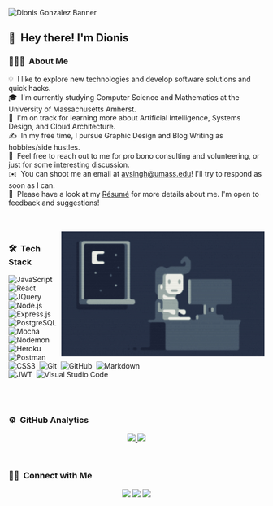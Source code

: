 ![Dionis Gonzalez Banner]()

## 👋 &nbsp;Hey there! I'm Dionis

### 👨🏻‍💻 &nbsp;About Me

💡 &nbsp;I like to explore new technologies and develop software solutions and quick hacks.\
🎓 &nbsp;I'm currently studying Computer Science and Mathematics at the University of Massachusetts Amherst.\
🌱 &nbsp;I'm on track for learning more about Artificial Intelligence, Systems Design, and Cloud Architecture.\
✍️ &nbsp;In my free time, I pursue Graphic Design and Blog Writing as hobbies/side hustles.\
💬 &nbsp;Feel free to reach out to me for pro bono consulting and volunteering, or just for some interesting discussion.\
✉️ &nbsp;You can shoot me an email at avsingh@umass.edu! I'll try to respond as soon as I can.\
📄 &nbsp;Please have a look at my [Résumé](https://www.adityavsingh.com/resume.html) for more details about me. I'm open to feedback and suggestions!

<br />
<br />

<img alt="Night Coding" width="400" src="https://raw.githubusercontent.com/AVS1508/AVS1508/master/assets/Night-Coding.gif" align="right"/>

### 🛠 &nbsp;Tech Stack

![JavaScript](https://img.shields.io/badge/-JavaScript-333333?style=flat&logo=javascript)&nbsp;
![React](https://img.shields.io/badge/-React-333333?style=flat&logo=react)&nbsp;
![JQuery](https://img.shields.io/badge/-jquery-333333?style=flat&logo=jquery)&nbsp;
![Node.js](https://img.shields.io/badge/-Node.js-333333?style=flat&logo=node.js)&nbsp;
![Express.js](https://img.shields.io/badge/-expess-333333?style=flat&logo=express)&nbsp;
![PostgreSQL](https://img.shields.io/badge/-postgresql-333333?style=flat&logo=postgresql)&nbsp;
![Mocha](https://img.shields.io/badge/-mocha-333333?style=flat&logo=mocha)&nbsp;
![Nodemon](https://img.shields.io/badge/-nodemon-333333?style=flat&logo=nodemon)&nbsp;
![Heroku](https://img.shields.io/badge/-heroku-333333?style=flat&logo=heroku)&nbsp;
![Postman](https://img.shields.io/badge/-postman-333333?style=flat&logo=postman)&nbsp;
![CSS3](https://img.shields.io/badge/-CSS-333333?style=flat&logo=CSS3&logoColor=1572B6)&nbsp;
![Git](https://img.shields.io/badge/-Git-333333?style=flat&logo=git)&nbsp;
![GitHub](https://img.shields.io/badge/-GitHub-333333?style=flat&logo=github)&nbsp;
![Markdown](https://img.shields.io/badge/-Markdown-333333?style=flat&logo=markdown)\
![JWT](https://img.shields.io/badge/-jwt-333333?style=flat&logo=json)&nbsp;
![Visual Studio Code](https://img.shields.io/badge/-Visual%20Studio%20Code-333333?style=flat&logo=visual-studio-code&logoColor=007ACC)&nbsp;

<br/>
<br/>

### ⚙️ &nbsp;GitHub Analytics

<p align="center">
<a href="https://github.com/dionisggr">
  <img src="https://github-readme-stats-eight-theta.vercel.app/api?username=dionisggr&show_icons=true&theme=vue-dark&include_all_commits=true&count_private=true" />
  <img height="195" src="https://github-readme-stats-eight-theta.vercel.app/api/top-langs/?username=dionisggr&layout=compact&exclude_lang=java+r&theme=vue-dark" />
</a>
</p>

<br/>


### 🤝🏻 &nbsp;Connect with Me

<p align="center">
<a href="https://dionisggr.github.io/my-portfolio"><img src="https://img.shields.io/badge/-dionisggr.github.io-3423A6?style=flat-square&logo=Google-Chrome&logoColor=white"/></a>
<a href="https://linkedin.com/in/dionisggr"><img src="https://img.shields.io/badge/-Dionis%20Gonzalez%20-0077B5?style=flat-square&logo=Linkedin&logoColor=white"/></a>
<a href="mailto:dionisggr@gmail.com"><img src="https://img.shields.io/badge/-dionisggr@gmail.com-D14836?style=flat-square&logo=Gmail&logoColor=white"/></a>
</p>
